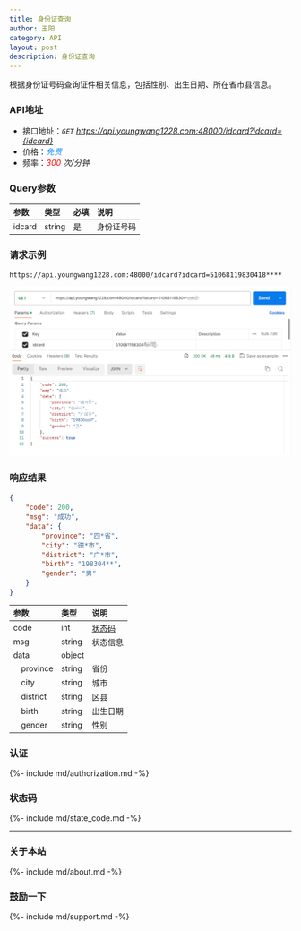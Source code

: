 ```yaml
---
title: 身份证查询
author: 王阳
category: API
layout: post
description: 身份证查询
---
```


根据身份证号码查询证件相关信息，包括性别、出生日期、所在省市县信息。


### API地址
* 接口地址：*`GET` https://api.youngwang1228.com:48000/idcard?idcard={idcard}*
* 价格：*<span style="color: dodgerblue;">免费</span>*
* 频率：*<span style="color: red;">300</span> 次/分钟*

### Query参数
<div class="table-wrapper" markdown="block">

参数        |类型        |必填         |说明
:-          |:-         |:-           |:-
idcard      |string     |是           |身份证号码

</div>

### 请求示例
```
https://api.youngwang1228.com:48000/idcard?idcard=51068119830418****
```
![idcard](/assets/doc/idcard/1.png)


### 响应结果
```json
{
    "code": 200,
    "msg": "成功",
    "data": {
        "province": "四*省",
        "city": "德*市",
        "district": "广*市",
        "birth": "198304**",
        "gender": "男"
    }
}
```

<div class="table-wrapper" markdown="block">

参数               |类型       |说明
:-                |:-        |:-
code               |int        |[状态码](#状态码)
msg                |string     |状态信息
data               |object     |
&emsp;province     |string     |省份
&emsp;city         |string     |城市
&emsp;district     |string     |区县
&emsp;birth        |string     |出生日期
&emsp;gender       |string     |性别

</div>


### 认证
{%- include md/authorization.md -%}


### 状态码
{%- include md/state_code.md -%}

---

### 关于本站
{%- include md/about.md -%}

### 鼓励一下
{%- include md/support.md -%}
